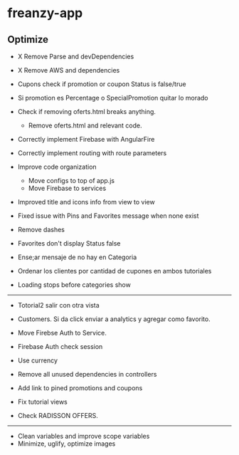 # freanzy-app




## Optimize

- X Remove Parse and devDependencies
- X Remove AWS and dependencies
- Cupons check if promotion or coupon Status is false/true
- Si promotion es Percentage o SpecialPromotion quitar lo morado
- Check if removing oferts.html breaks anything.
  - Remove oferts.html and relevant code.

- Correctly implement Firebase with AngularFire
- Correctly implement routing with route parameters

- Improve code organization
  - Move configs to top of app.js
  - Move Firebase to services

- Improved title and icons info from view to view
- Fixed issue with Pins and Favorites message when none exist

- Remove dashes
- Favorites don't display Status false
- Ense;ar mensaje de no hay en Categoria
- Ordenar los clientes por cantidad de cupones en ambos tutoriales
- Loading stops before categories show
----------------------------------------------------------------


- Totorial2 salir con otra vista


- Customers. Si da click enviar a analytics y agregar como favorito.




- Move Firebse Auth to Service.
- Firebase Auth check session
- Use currency
- Remove all unused dependencies in controllers
- Add link to pined promotions and coupons
- Fix tutorial views
- Check RADISSON OFFERS.


-----------------------------------------------------------------  
- Clean variables and improve scope variables
- Minimize, uglify, optimize images
